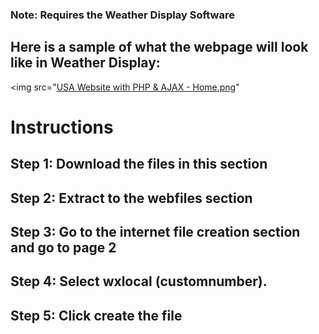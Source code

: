 <h3>Note: Requires the Weather Display Software</h3>

<h2>Here is a sample of what the webpage will look like in Weather Display:</h2>

<img src="[USA Website with PHP & AJAX - Home.png](https://github.com/JesseLikesWeatherakaYoshiKart/Washington-Weather/blob/main/website-scripts/weather-display-templates/saratoga-weather/USA%20Website%20with%20PHP%20&%20AJAX%20-%20Home.png?raw=true)"</img>

<h1>Instructions</h1>

<h2>Step 1: Download the files in this section</h2>

<h2>Step 2: Extract to the webfiles section</h2>

<h2>Step 3: Go to the internet file creation section and go to page 2</h2>

<h2>Step 4: Select wxlocal (customnumber).</h2>

<h2>Step 5: Click create the file</h2>
